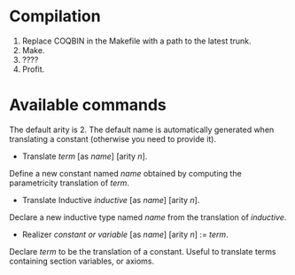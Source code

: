 Compilation
===========

1. Replace COQBIN in the Makefile with a path to the latest trunk. 
2. Make. 
3. ????
4. Profit. 

Available commands
==================

The default arity is 2. 
The default name is automatically generated when translating a constant (otherwise you need to provide it). 

- Translate *term* [as *name*] [arity *n*]. 

Define a new constant named *name* obtained by computing the parametricity translation of *term*. 

- Translate Inductive *inductive* [as *name*] [arity *n*].

Declare a new inductive type named *name* from the translation of *inductive*. 

- Realizer *constant or variable* [as *name*] [arity *n*] := *term*.

Declare *term* to be the translation of a constant. 
Useful to translate terms containing section variables, or axioms. 
